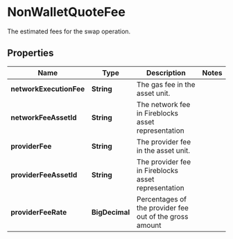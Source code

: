 

# NonWalletQuoteFee

The estimated fees for the swap operation.

## Properties

| Name | Type | Description | Notes |
|------------ | ------------- | ------------- | -------------|
|**networkExecutionFee** | **String** | The gas fee in the asset unit. |  |
|**networkFeeAssetId** | **String** | The network fee in Fireblocks asset representation |  |
|**providerFee** | **String** | The provider fee in the asset unit. |  |
|**providerFeeAssetId** | **String** | The provider fee in Fireblocks asset representation |  |
|**providerFeeRate** | **BigDecimal** | Percentages of the provider fee out of the gross amount |  |



